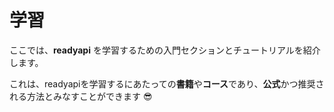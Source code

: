 # 学習

ここでは、**readyapi** を学習するための入門セクションとチュートリアルを紹介します。

これは、readyapiを学習するにあたっての**書籍**や**コース**であり、**公式**かつ推奨される方法とみなすことができます 😎
